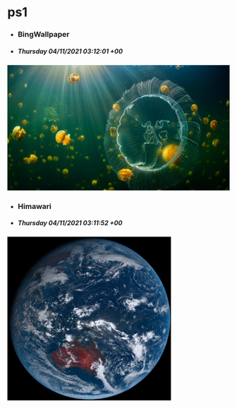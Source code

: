 # ps1

- ### BingWallpaper
- ##### Thursday 04/11/2021 03:12:01 +00
<img src="BingWallpaper/latest.jpg" width="700" height="auto" title="👉  BingWallpaper  👈">


- ### Himawari 
- ##### Thursday 04/11/2021 03:11:52 +00
<img src="Himawari/latest.jpg" width="auto" height="371" title="👉  Himawari  👈">






